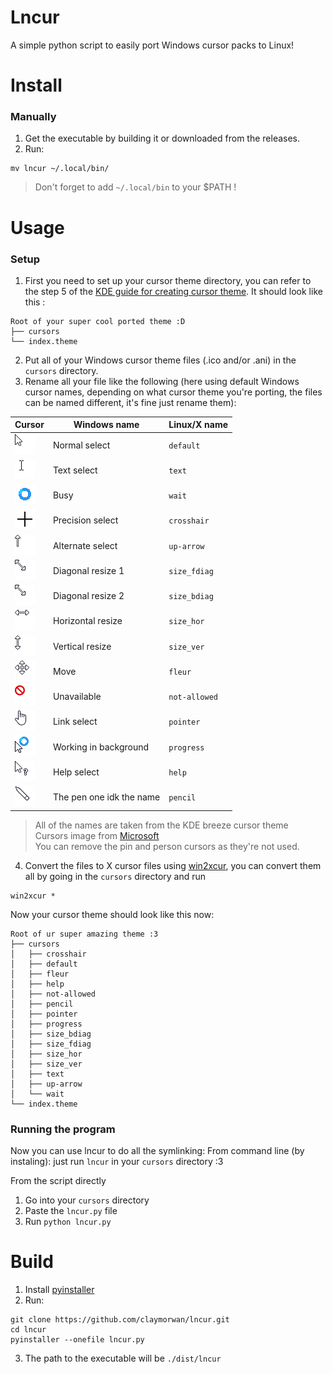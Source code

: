 # Lncur

A simple python script to easily port Windows cursor packs to Linux!

# Install

### Manually
1. Get the executable by building it or downloaded from the releases.
2. Run:
```shell
mv lncur ~/.local/bin/
```
> Don't forget to add `~/.local/bin` to your $PATH !

# Usage
### Setup
1. First you need to set up your cursor theme directory, you can refer to the step 5 of the [KDE guide for creating cursor theme](https://develop.kde.org/docs/features/cursor/#creating-a-theme-folder).
It should look like this :
```
Root of your super cool ported theme :D
├── cursors
└── index.theme
```
2. Put all of your Windows cursor theme files (.ico and/or .ani) in the `cursors` directory.
3. Rename all your file like the following (here using default Windows cursor names, depending on what cursor theme you're porting, the files can be named different, it's fine just rename them):

| Cursor                                                                | Windows name             | Linux/X name  |
|-----------------------------------------------------------------------|--------------------------|---------------|
| ![Normal_select.png](assets/wincur/Normal_select.png)                 | Normal select            | `default`     |
| ![Text_select.png](assets/wincur/Text_select.png)                     | Text select              | `text`        |
| ![Busy.png](assets/wincur/Busy.gif)                                   | Busy                     | `wait`        |
| ![Precision_select.png](assets/wincur/Precision_select.png)           | Precision select         | `crosshair`   |                                                      
| ![Alternate_select.png](assets/wincur/Alternate_select.png)           | Alternate select         | `up-arrow`    |
| ![Diagonal_resize_1.png](assets/wincur/Diagonal_resize_1.png)         | Diagonal resize 1        | `size_fdiag`  |
| ![Diagonal_resize_1.png](assets/wincur/Diagonal_resize_1.png)         | Diagonal resize 2        | `size_bdiag`  |
| ![Horizontal_resize.png](assets/wincur/Horizontal_resize.png)         | Horizontal resize        | `size_hor`    |
| ![Horizontal_resize.png](assets/wincur/Vertical_resize.png)           | Vertical resize          | `size_ver`    |
| ![Move.png](assets/wincur/Move.png)                                   | Move                     | `fleur`       |
| ![Unavailable.png](assets/wincur/Unavailable.png)                     | Unavailable              | `not-allowed` |
| ![Link_select.png](assets/wincur/Link_select.png)                     | Link select              | `pointer`     |
| ![Working_in_background.gif](assets/wincur/Working_in_background.gif) | Working in background    | `progress`    |
| ![Help_select.png](assets/wincur/Help_select.png)                     | Help select              | `help`        |
| ![Pen.png](assets/wincur/Pen.png)                                     | The pen one idk the name | `pencil`      |
> All of the names are taken from the KDE breeze cursor theme </br>
> Cursors image from [Microsoft](https://learn.microsoft.com/en-us/windows/win32/menurc/about-cursors) </br>
You can remove the pin and person cursors as they're not used.

 4. Convert the files to X cursor files using [win2xcur](https://github.com/quantum5/win2xcur), you can convert them all by going in the `cursors` directory and run
```shell
win2xcur *
```
Now your cursor theme should look like this now:
```
Root of ur super amazing theme :3
├── cursors
│   ├── crosshair
│   ├── default
│   ├── fleur
│   ├── help
│   ├── not-allowed
│   ├── pencil
│   ├── pointer
│   ├── progress
│   ├── size_bdiag
│   ├── size_fdiag
│   ├── size_hor
│   ├── size_ver
│   ├── text
│   ├── up-arrow
│   └── wait
└── index.theme
```
### Running the program
Now you can use lncur to do all the symlinking:
From command line (by instaling): just run `lncur` in your `cursors` directory :3

From the script directly
1. Go into your `cursors` directory
2. Paste the `lncur.py` file
3. Run ```python lncur.py```

# Build

1. Install [pyinstaller](https://pyinstaller.org/en/stable/)
2. Run:
```shell
git clone https://github.com/claymorwan/lncur.git
cd lncur
pyinstaller --onefile lncur.py
```
3. The path to the executable will be `./dist/lncur`
